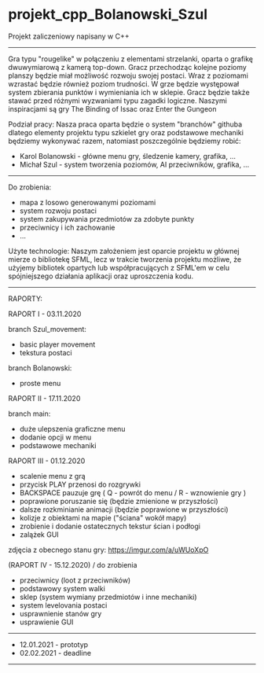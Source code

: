 # projekt_cpp_Bolanowski_Szul
Projekt zaliczeniowy napisany w C++

--------

Gra typu "rougelike" w połączeniu z elementami strzelanki, oparta o grafikę dwuwymiarową z kamerą top-down. Gracz przechodząc kolejne poziomy planszy będzie miał możliwość rozwoju swojej postaci. Wraz z poziomami wzrastać będzie również poziom trudności. W grze będzie występował system zbierania punktów i wymieniania ich w sklepie. Gracz będzie także stawać przed różnymi wyzwaniami typu zagadki logiczne.
Naszymi inspiracjami są gry The Binding of Issac oraz Enter the Gungeon

Podział pracy:
Nasza praca oparta będzie o system "branchów" githuba dlatego elementy projektu typu szkielet gry oraz podstawowe mechaniki będziemy wykonywać razem, natomiast poszczególnie będziemy robić:
- Karol Bolanowski - główne menu gry, śledzenie kamery, grafika, ...
- Michał Szul - system tworzenia poziomów, AI przeciwników, grafika, ...

--------

Do zrobienia:
- mapa z losowo generowanymi poziomami
- system rozwoju postaci
- system zakupywania przedmiotów za zdobyte punkty
- przeciwnicy i ich zachowanie
- ...

Użyte technologie:
Naszym założeniem jest oparcie projektu w głównej mierze o bibliotekę SFML, lecz w trakcie tworzenia projektu możliwe, że użyjemy bibliotek opartych lub współpracujących z SFML'em w celu spójniejszego działania aplikacji oraz uproszczenia kodu.

--------

RAPORTY:


RAPORT I - 03.11.2020

branch Szul_movement:
- basic player movement
- tekstura postaci

branch Bolanowski:
- proste menu


RAPORT II - 17.11.2020

branch main:
- duże ulepszenia graficzne menu
- dodanie opcji w menu
- podstawowe mechaniki

RAPORT III - 01.12.2020

- scalenie menu z grą
- przycisk PLAY przenosi do rozgrywki
- BACKSPACE pauzuje grę ( Q - powrót do menu / R - wznowienie gry )
- poprawione poruszanie się (będzie zmienione w przyszłości)
- dalsze rozkminianie animacji (będzie poprawione w przyszłości)
- kolizje z obiektami na mapie ("ściana" wokół mapy)
- zrobienie i dodanie ostatecznych tekstur ścian i podłogi
- zalążek GUI

zdjęcia z obecnego stanu gry: https://imgur.com/a/uWUoXpO

(RAPORT IV - 15.12.2020) / do zrobienia

- przeciwnicy (loot z przeciwników)
- podstawowy system walki
- sklep (system wymiany przedmiotów i inne mechaniki)
- system levelovania postaci
- usprawnienie stanów gry
- usprawienie GUI

--------
- 12.01.2021 - prototyp
- 02.02.2021 - deadline
--------
